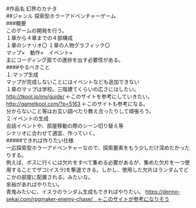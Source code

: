 #作品名
幻界のカナタ  
##ジャンル 
探索型ホラーアドベンチャーゲーム  
###概要  
このゲームの開発を行う。  
１章から４章までの４部構成  
１章のシナリオ〇  １章の人物グラフィック〇  
マップ×　動作×　イベント×  
主にコーディング面での進捗を出す必要性がある。    
####やるべきこと  
１:マップ生成  
マップが完成しないことにはイベントなども追加できない  
１章のマップは学校。三階建てくらいの広さにはしたい。  
http://tkool.jp/mv/guide/ ←このサイトを参考にしていきたい。  
http://gametkool.com/?p=5163 ←このサイトも参考になる。  
分からないこと等はお互い調べたり教え合ったりして頑張ろう。  
２:イベントの生成  
会話イベントや、部屋移動の際のシーン切り替え等  
シナリオに合わせて適宜、作っていく。    
#####できれば作りたい仕様  
一応探索型ホラーアドベンチャーなので、探索要素をもう少しだけ深めたかったりする。  
例えば、ボスに行くには欠片をすべて集める必要があるが、集めた欠片を一つ使用することでザコ(イスラ)を撃退できる。しかし、使用した欠片はランダムでどこかの部屋に配置される。みたいな。  
余裕があればやりたい。  
青鬼みたいに、イスラのランダム生成もできればやりたい。
https://denno-sekai.com/rpgmaker-enemy-chase/　←このサイトが参考になりそう
